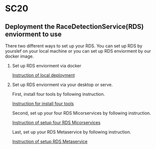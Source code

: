 # SC20

## Deployment the RaceDetectionService(RDS) enviorment to use

  There two different ways to set up your RDS. You can set up RDS by yourslef on your local machine or you can set up RDS     enviorment by our docker image. 

1. Set up RDS enviorment via docker

      [Instruction of local deployment](deployment.md)

2. Set up RDS enviorment via your desktop or serve.

   First, install four tools by following instruction.

      [Instruction for install four tools](InstallTool.md)
   
   Second, set up your four RDS Micorservices by following instruction.
    
      [Instruction of setup four RDS Micorservices](MicroserviceSetup.md)
     
   Last, set up your RDS Metaservice by following instruction.
    
      [Instruction of setup RDS Metaservice](MetaserviceSetup.md)

